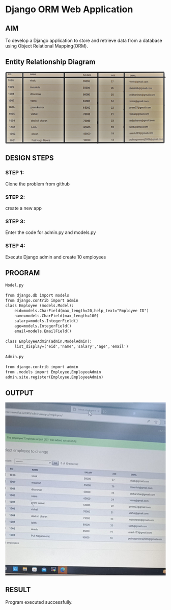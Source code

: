 # Django ORM Web Application

## AIM
To develop a Django application to store and retrieve data from a database using Object Relational Mapping(ORM).

## Entity Relationship Diagram

![Entity Relationship Diagram](./PVR.png)

## DESIGN STEPS

### STEP 1:
Clone the problem from github

### STEP 2:
create a new app

### STEP 3:
Enter the code for admin.py and models.py

### STEP 4:
Execute Django admin and create 10 employees


## PROGRAM

```
Model.py

from django.db import models
from django.contrib import admin
class Employee (models.Model):
    eid=models.CharField(max_length=20,help_text="Employee ID")
    name=models.CharField(max_length=100)
    salary=models.IntegerField()
    age=models.IntegerField()
    email=models.EmailField()

class EmployeeAdmin(admin.ModelAdmin):
    list_display=('eid','name','salary','age','email')

Admin.py

from django.contrib import admin
from .models import Employee,EmployeeAdmin
admin.site.register(Employee,EmployeeAdmin)
```

## OUTPUT

![OUTPUT](./OUT.jpeg)

## RESULT

Program executed successfully.